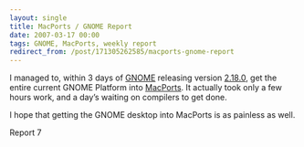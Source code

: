 ```yaml
---
layout: single
title: MacPorts / GNOME Report
date: 2007-03-17 00:00
tags: GNOME, MacPorts, weekly report
redirect_from: /post/171305262585/macports-gnome-report
---
```

I managed to, within 3 days of [GNOME](http://www.gnome.org) releasing version [2.18.0](http://www.gnome.org/start/2.18), get the entire current GNOME Platform into [MacPorts](http://www.macports.org). It actually took only a few hours work, and a day&rsquo;s waiting on compilers to get done.

I hope that getting the GNOME desktop into MacPorts is as painless as well.

Report 7
